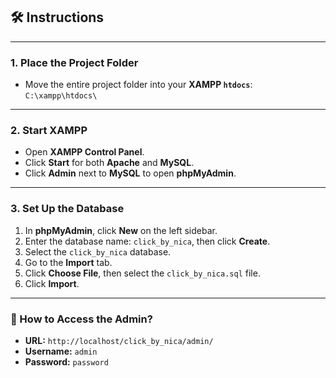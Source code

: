 ## 🛠️ Instructions

---

### 1. Place the Project Folder

- Move the entire project folder into your **XAMPP `htdocs`**:
  `C:\xampp\htdocs\`

---

### 2. Start XAMPP

- Open **XAMPP Control Panel**.
- Click **Start** for both **Apache** and **MySQL**.
- Click **Admin** next to **MySQL** to open **phpMyAdmin**.

---

### 3. Set Up the Database

1. In **phpMyAdmin**, click **New** on the left sidebar.
2. Enter the database name: `click_by_nica`, then click **Create**.
3. Select the `click_by_nica` database.
4. Go to the **Import** tab.
5. Click **Choose File**, then select the `click_by_nica.sql` file.
6. Click **Import**.

---

### 🔐 How to Access the Admin?

- **URL:**
  `http://localhost/click_by_nica/admin/`
- **Username:** `admin`
- **Password:** `password`
